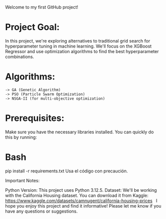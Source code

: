 Welcome to my first GitHub project!

# Project Goal:

In this project, we're exploring alternatives to traditional grid search for hyperparameter tuning in machine learning. We'll focus on the XGBoost Regressor and use optimization algorithms to find the best hyperparameter combinations.

# Algorithms:
    -> GA (Genetic Algorithm)
    -> PSO (Particle Swarm Optimization)
    -> NSGA-II (for multi-objective optimization)

# Prerequisites:
Make sure you have the necessary libraries installed. You can quickly do this by running:

# Bash
pip install -r requirements.txt
Usa el código con precaución.

Important Notes:

Python Version: This project uses Python 3.12.5.
Dataset: We'll be working with the California Housing dataset. You can download it from Kaggle: https://www.kaggle.com/datasets/camnugent/california-housing-prices   
I hope you enjoy this project and find it informative! Please let me know if you have any questions or suggestions.
